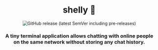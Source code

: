 <div align="center">

# shelly 🐚

![GitHub release (latest SemVer including pre-releases)](https://img.shields.io/github/v/release/Huseyinnurbaki/shelly?include_prereleases&logo=github)

### A tiny terminal application allows chatting with online people on the same network without storing any chat history.


</div>

